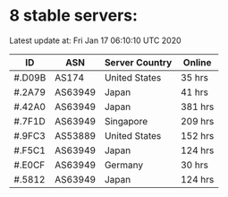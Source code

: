 # 8 stable servers:

Latest update at: Fri Jan 17 06:10:10 UTC 2020

| ID | ASN | Server Country | Online |
| -- | --- | -------------- | ------ |
| #.D09B | AS174 | United States | 35 hrs |
| #.2A79 | AS63949 | Japan | 41 hrs |
| #.42A0 | AS63949 | Japan | 381 hrs |
| #.7F1D | AS63949 | Singapore | 209 hrs |
| #.9FC3 | AS53889 | United States | 152 hrs |
| #.F5C1 | AS63949 | Japan | 124 hrs |
| #.E0CF | AS63949 | Germany | 30 hrs |
| #.5812 | AS63949 | Japan | 124 hrs |

